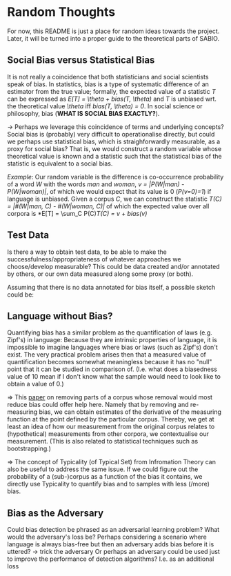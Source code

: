 # Random Thoughts 
  
For now, this README is just a place for random ideas towards the project. Later, it will be turned into a proper guide to the theoretical parts of SABIO.
 
 
## Social Bias versus Statistical Bias

It is not really a coincidence that both statisticians and social scientists speak of bias. 
In statistics, bias is a type of systematic difference of an estimator from the true value; formally, the expected value of a statistic *T* can be expressed as *E[T] = \theta + bias(T, \theta)*  and *T* is unbiased wrt. the theoretical value *\theta* iff *bias(T, \theta) = 0*.
In social science or philosophy, bias (**WHAT IS SOCIAL BIAS EXACTLY?**).

-> Perhaps we leverage this coincidence of terms and underlying concepts? Social bias is (probably) very difficult to operationalise directly, but could we perhaps use statistical bias, which is straighforwardly measurable, as a proxy for social bias? That is, we would construct a random variable whose theoretical value is known and a statistic such that the statistical bias of the statistic is equivalent to a social bias. <br>

*Example*: Our random variable is the difference is co-occurrence probability of a word *W* with the words *man* and *woman*, *v = |P(W|man) - P(W|woman)|*, of which we would expect that its value is 0 (*P(v=0)=1*) if language is unbiased. Given a corpus *C*, we can construct the statistic *T(C) = |#(W|man, C) - #(W|woman, C)|* of which the expected value over all corpora is *E[T] = \sum_C P(C)*T(C) = v + bias(v)*



 
## Test Data
  
  
  Is there a way to obtain test data, to be able to make the successfulness/appropriateness of whatever approaches we choose/develop measurable?
  This could be data created and/or annotated by others, or our own data measured along some proxy (or both).
  
  Assuming that there is no data annotated for bias itself, a possible sketch could be:  
    
  
  
## Language without Bias?

Quantifying bias has a similar problem as the quantification of laws (e.g. Zipf's) in language: Because they are intrinsic properties of language, it is impossible to imagine languages where bias or laws (such as Zipf's) don't exist. The very practical problem arises then that a measured value of quantification becomes somewhat meaningless because it has no "null" point that it can be studied in comparison of. (I.e. what does a biasedness value of 10 mean if I don't know what the sample would need to look like to obtain a value of 0.)

=> This [paper](https://github.com/valevo/SABIO/blob/main/papers.md#understanding-the-origins-of-bias-in-word-embeddings) on removing parts of a corpus whose removal would most reduce bias could offer help here. Namely that by removing and re-measuring bias, we can obtain estimates of the derivative of the measuring function at the point defined by the particular corpus. Thereby, we get at least an idea of how our measurement from the original corpus relates to (hypothetical) measurements from other corpora, we contextualise our measurement. (This is also related to statistical techniques such as bootstrapping.)

=> The concept of Typicality (of Typical Set) from Infromation Theory can also be useful to address the same issue. If we could figure out the probability of a (sub-)corpus as a function of the bias it contains, we directly use Typicality to quantify bias and to samples with less (/more) bias.


## Bias as the Adversary

Could bias detection be phrased as an adversarial learning problem? What would the adversary's loss be?
Perhaps considering a scenario where language is always bias-free but then an adversary adds bias before it is uttered? -> trick the adversary 
Or perhaps an adversary could be used just to improve the performance of detection algorithms? I.e. as an additional loss 


  
